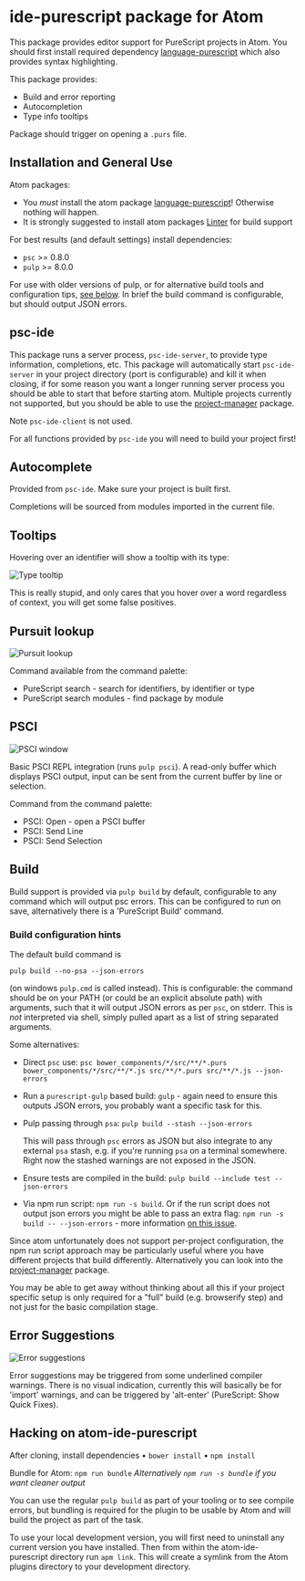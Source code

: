 # ide-purescript package for Atom

This package provides editor support for PureScript projects in Atom. You should
first install required dependency [language-purescript](https://atom.io/packages/language-purescript)
which also provides syntax highlighting.

This package provides:
  * Build and error reporting
  * Autocompletion
  * Type info tooltips

Package should trigger on opening a `.purs` file.

## Installation and General Use

Atom packages:

  * You *must* install the atom package [language-purescript](https://atom.io/packages/language-purescript)! Otherwise nothing will happen.
  * It is strongly suggested to install atom packages [Linter](https://github.com/atom-community/linter) for build support

For best results (and default settings) install dependencies:

  * `psc` >= 0.8.0
  * `pulp` >= 8.0.0

For use with older versions of pulp, or for alternative build tools and configuration tips, [see below](#build). In brief
the build command is configurable, but should output JSON errors.

## psc-ide

This package runs a server process, `psc-ide-server`, to provide type information, completions,
etc. This package will automatically start `psc-ide-server` in your project
directory (port is configurable) and kill it when closing, if for some reason
you want a longer running server process you should be able to start that before
starting atom. Multiple projects currently not supported, but you should be able
to use the [project-manager](https://atom.io/packages/project-manager) package.

Note `psc-ide-client` is not used.

For all functions provided by `psc-ide` you will need to build your project first!

## Autocomplete

Provided from `psc-ide`. Make sure your project is built first.

Completions will be sourced from modules imported in the current file.

## Tooltips

Hovering over an identifier will show a tooltip with its type:

![Type tooltip](http://nwolverson.github.io/atom-ide-purescript/assets/type-tooltip.png)

This is really stupid, and only cares that you hover over a word regardless of context, you will get some false positives.

## Pursuit lookup

![Pursuit lookup](http://nwolverson.github.io/atom-ide-purescript/assets/pursuit.png)

Command available from the command palette:
  * PureScript search - search for identifiers, by identifier or type
  * PureScript search modules - find package by module

## PSCI

![PSCI window](http://nwolverson.github.io/atom-ide-purescript/assets/psci.png)

Basic PSCI REPL integration (runs `pulp psci`). A read-only buffer which displays
PSCI output, input can be sent from the current buffer by line or selection.

Command from the command palette:
  * PSCI: Open - open a PSCI buffer
  * PSCI: Send Line
  * PSCI: Send Selection

## Build

Build support is provided via `pulp build` by default, configurable to any command which
will output psc errors. This can be configured to run on save, alternatively there
is a 'PureScript Build' command.

### Build configuration hints

The default build command is
```
pulp build --no-psa --json-errors
```
(on windows `pulp.cmd` is called instead). This is configurable: the command should be
on your PATH (or could be an explicit absolute path) with arguments, such that it will
output JSON errors as per `psc`, on stderr. This is *not* interpreted via shell, simply
pulled apart as a list of string separated arguments.

Some alternatives:
  * Direct `psc` use: `psc bower_components/*/src/**/*.purs bower_components/*/src/**/*.js src/**/*.purs src/**/*.js --json-errors`
  * Run a `purescript-gulp` based build: `gulp` - again need to ensure this outputs JSON errors, you probably want a specific task for this.
  * Pulp passing through `psa`: `pulp build --stash --json-errors`

    This will pass through `psc` errors as JSON but also integrate to any external `psa` stash,
    e.g. if you're running `psa` on a terminal somewhere. Right now the stashed warnings are not exposed in the JSON.
  * Ensure tests are compiled in the build: `pulp build --include test --json-errors`
  * Via npm run script: `npm run -s build`. Or if the run script does not output json errors you might be able to pass
    an extra flag: `npm run -s build -- --json-errors` - more information [on this issue](https://github.com/nwolverson/atom-ide-purescript/issues/53#issuecomment-198621810).

Since atom unfortunately does not support per-project configuration, the npm run script approach may be particularly
useful where you have different projects that build differently. Alternatively you can look into
the [project-manager](https://atom.io/packages/project-manager) package.

You may be able to get away without thinking about all this if your project specific setup is only required for a "full" build
(e.g. browserify step) and not just for the basic compilation stage.


## Error Suggestions

![Error suggestions](https://cloud.githubusercontent.com/assets/2770891/12066635/d6b14964-afe2-11e5-8584-44d291044614.gif)

Error suggestions may be triggered from some underlined compiler warnings. There
is no visual indication, currently this will basically be for 'import' warnings,
and can be triggered by 'alt-enter' (PureScript: Show Quick Fixes).

## Hacking on atom-ide-purescript

After cloning, install dependencies
  • `bower install`
  • `npm install`

Bundle for Atom: `npm run bundle`
_Alternatively `npm run -s bundle` if you want cleaner output_

You can use the regular `pulp build` as part of your tooling or to see compile errors, but bundling is required for the plugin to be usable by Atom and will build the project as part of the task.

To use your local development version, you will first need to uninstall any current version you have installed. Then from within the atom-ide-purescript directory run `apm link`. This will create a symlink from the Atom plugins directory to your development directory.
